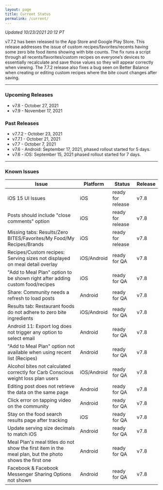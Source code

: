 ```yaml
---
layout: page
title: Current Status
permalink: /current/
---
```


_Updated 10/23/2021 20:12 PT_

v7.7.2 has been released to the App Store and Google Play Store. This release addresses the issue of custom recipes/favorites/recents having some zero bite food items showing with bite counts. The fix runs a script through all recents/favorites/custom recipes on everyone’s devices to essentially recalculate and save those values so they will appear correctly when viewing. The 7.7.2 release also fixes a bug seen on Better Balance when creating or editing custom recipes where the bite count changes after saving.

***

### Upcoming Releases
- v7.8    - October 27, 2021
- v7.9    - November 17, 2021
 
### Past Releases
- v7.7.2  - October 23, 2021
- v7.7.1  - October 21, 2021
- v7.7    - October 7, 2021
- v7.6    - Android: September 17, 2021, phased rollout started for 5 days.
- v7.6    - iOS: September 15, 2021 phased rollout started for 7 days.

***

### Known Issues

|Issue                          |Platform   | Status    | Release           |
| ---                           | ---       | ---       | ---               |
|iOS 15 UI Issues|iOS|ready for release| v7.8|
|Posts should include "close comments" option |iOS|ready for release| v7.8|
|Missing tabs: Results/Zero BITES/Favorites/My Food/My Recipes/Brands |iOS|ready for release| v7.8|
|Recipes/Custom recipes: Serving sizes not displayed on meal detail overlay |iOS/Android|ready for QA| v7.8|
|"Add to Meal Plan" option to be shown right after adding custom food/recipes |iOS|ready for QA| v7.8|
|Share: Community needs a refresh to load posts |Android|ready for QA| v7.8|
|Results tab: Restaurant foods do not adhere to zero bite ingredients |iOS/Android|ready for QA| v7.8|
|Android 11: Export log does not trigger any option to select email |Android|ready for QA| v7.8|
|"Add to Meal Plan" option not available when using recent list (Recipes) |Android|ready for QA| v7.8|
|Alcohol bites not calculated correctly for Carb Conscious weight loss plan users |iOS/Android|ready for QA| v7.8|
|Editing post does not retrieve the data on the same page |Android|ready for QA| v7.8|
|Click error on tapping video on the community |Android|ready for QA| v7.8|
|Stay on the food search results page after tracking|iOS|ready for QA| v7.8|
|Update serving size decimals to match iOS|Android|ready for QA| v7.8|
|Meal Plan's meal titles do not show the first item in the meal plan, but the photo shows the first one |Android|ready for QA| v7.8|
|Facebook & Facebook Messenger Sharing Options not shown  |Android|ready for QA| v7.8|
